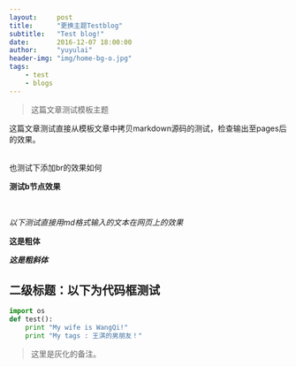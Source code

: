```yaml
---
layout:     post
title:      "更换主题Testblog"
subtitle:   "Test blog!"
date:       2016-12-07 18:00:00
author:     "yuyulai"
header-img: "img/home-bg-o.jpg"
tags:
    - test
    - blogs
---
```


> 这篇文章测试模板主题

这篇文章测试直接从模板文章中拷贝markdown源码的测试，检查输出至pages后的效果。

<br>也测试下添加br的效果如何

<b>测试b节点效果</b>

<br>

*以下测试直接用md格式输入的文本在网页上的效果*

**这是粗体**

***这是粗斜体***

## 二级标题：以下为代码框测试

```python
import os
def test():
    print "My wife is WangQi!"
    print "My tags : 王淇的男朋友！"
```

> 这里是灰化的备注。